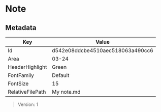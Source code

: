# Note

## Metadata

| Key | Value |
| - | - |
| Id | d542e08ddcbe4510aec518063a490cc6 |
| Area | 03-24 |
| HeaderHighlight | Green |
| FontFamily | Default |
| FontSize | 15 |
| RelativeFilePath | My note.md |

> Version: 1